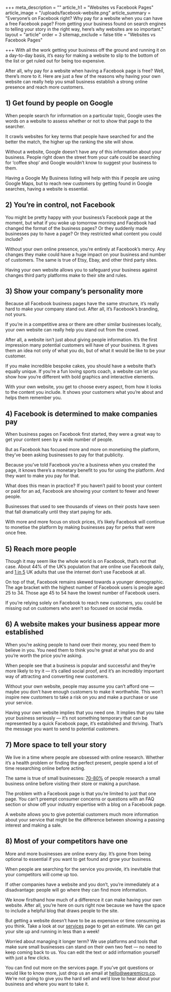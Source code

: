+++
meta_description = ""
article_h1 = "Websites vs Facebook Pages"
article_image = "/uploads/facebook-website.png"
article_summary = "Everyone’s on Facebook right? Why pay for a website when you can have a free Facebook page? From getting your business found on search engines to telling your story in the right way, here’s why websites are so important."
layout = "article"
order = 3
sitemap_exclude = false
title = "Websites vs Facebook Pages"

+++
With all the work getting your business off the ground and running it on a day-to-day basis, it’s easy for making a website to slip to the bottom of the list or get ruled out for being too expensive.

After all, why pay for a website when having a Facebook page is free? Well, there’s more to it. Here are just a few of the reasons why having your own website can really help you small business establish a strong online presence and reach more customers.

## **1) Get found by people on Google** 

When people search for information on a particular topic, Google uses the words on a website to assess whether or not to show that page to the searcher.

It crawls websites for key terms that people have searched for and the better the match, the higher up the ranking the site will show.

Without a website, Google doesn’t have any of this information about your business. People right down the street from your cafe could be searching for ‘coffee shop’ and Google wouldn’t know to suggest your business to them.

Having a Google My Business listing will help with this if people are using Google Maps, but to reach new customers by getting found in Google searches, having a website is essential.

## **2) You’re in control, not Facebook**

You might be pretty happy with your business’s Facebook page at the moment, but what if you woke up tomorrow morning and Facebook had changed the format of the business pages? Or they suddenly made businesses pay to have a page? Or they restricted what content you could include?

Without your own online presence, you’re entirely at Facebook’s mercy. Any changes they make could have a huge impact on your business and number of customers. The same is true of Etsy, Ebay, and other third party sites.

Having your own website allows you to safeguard your business against changes third party platforms make to their site and rules.

## **3) Show your company’s personality more** 

Because all Facebook business pages have the same structure, it’s really hard to make your company stand out. After all, it’s Facebook’s branding, not yours.

If you’re in a competitive area or there are other similar businesses locally, your own website can really help you stand out from the crowd.

After all, a website isn’t just about giving people information. It’s the first impression many potential customers will have of your business. It gives them an idea not only of what you do, but of what it would be like to be your customer.

If you make incredible bespoke cakes, you should have a website that’s equally unique. If you’re a fun loving sports coach, a website can let you show how you’re different with bold graphics and interactive elements.

With your own website, you get to choose every aspect, from how it looks to the content you include. It shows your customers what you’re about and helps them remember you.

## **4) Facebook is determined to make companies pay** 

When business pages on Facebook first started, they were a great way to get your content seen by a wide number of people.

But as Facebook has focused more and more on monetising the platform, they’ve been asking businesses to pay for that publicity.

Because you’ve told Facebook you’re a business when you created the page, it knows there’s a monetary benefit to you for using the platform. And they want to make you pay for that.

What does this mean in practice? If you haven’t paid to boost your content or paid for an ad, Facebook are showing your content to fewer and fewer people.

Businesses that used to see thousands of views on their posts have seen that fall dramatically until they start paying for ads.

With more and more focus on stock prices, it’s likely Facebook will continue to monetise the platform by making businesses pay for perks that were once free.

## **5) Reach more people**

Though it may seem like the whole world is on Facebook, that’s not that case. About 44% of the UK’s population that are online use Facebook daily, and [1 in 5](https://www.statista.com/statistics/553538/predicted-number-of-facebook-users-in-the-united-kingdom-uk/) UK adults that use the internet don’t use Facebook at all.

On top of that, Facebook remains skewed towards a younger demographic. The age bracket with the highest number of Facebook users is people aged 25 to 34. Those age 45 to 54 have the lowest number of Facebook users.

If you’re relying solely on Facebook to reach new customers, you could be missing out on customers who aren’t so focused on social media.

## **6) A website makes your business appear more established**

When you’re asking people to hand over their money, you need them to believe in you. You need them to think you’re great at what you do and you’re worth the price you’re asking.

When people see that a business is popular and successful and they’re more likely to try it — it’s called social proof, and it’s an incredibly important way of attracting and converting new customers.

Without your own website, people may assume you can’t afford one — maybe you don’t have enough customers to make it worthwhile. This won’t inspire new customers to take a risk on you and make a purchase or use your service.

Having your own website implies that you need one. It implies that you take your business seriously — it’s not something temporary that can be represented by a quick Facebook page, it’s established and thriving. That’s the message you want to send to potential customers.

## **7) More space to tell your story** 

We live in a time where people are obsessed with online research. Whether it’s a health problem or finding the perfect present, people spend a lot of time researching online before acting.

The same is true of small businesses: [70-80%](https://www.bluecorona.com/blog/29-small-business-digital-marketing-statistics) of people research a small business online before visiting their store or making a purchase.

The problem with a Facebook page is that you’re limited to just that one page. You can’t preempt consumer concerns or questions with an FAQ section or show off your industry expertise with a blog on a Facebook page.

A website allows you to give potential customers much more information about your service that might be the difference between showing a passing interest and making a sale.

## **8) Most of your competitors have one** 

More and more businesses are online every day. It’s gone from being optional to essential if you want to get found and grow your business.

When people are searching for the service you provide, it’s inevitable that your competitors will come up too.

If other companies have a website and you don’t, you’re immediately at a disadvantage: people will go where they can find more information.

We know firsthand how much of a difference it can make having your own website. After all, you’re here on ours right now because we have the space to include a helpful blog that draws people to the site.

But getting a website doesn’t have to be as expensive or time consuming as you think. Take a look at our [services](/services) page to get an estimate. We can get your site up and running in less than a week!

Worried about managing it longer term? We use platforms and tools that make sure small businesses can stand on their own two feet — no need to keep coming back to us. You can edit the text or add information yourself with just a few clicks.

You can find out more on the services page. If you’ve got questions or would like to know more, just drop us an email at [hello@wearemicro.co](mailto:hello@wearemicro.co). We’re not going to give you the hard sell and we’d love to hear about your business and where you want to take it.